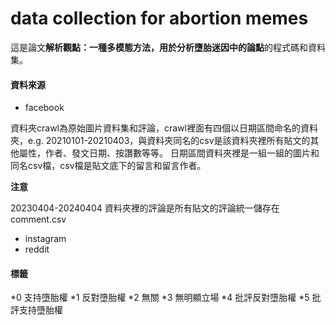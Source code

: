 # data collection for abortion memes
這是論文**解析觀點：一種多模態方法，用於分析墮胎迷因中的論點**的程式碼和資料集。

#### 資料來源
* facebook
  
資料夾crawl為原始圖片資料集和評論，crawl裡面有四個以日期區間命名的資料夾，e.g. 20210101-20210403，與資料夾同名的csv是該資料夾裡所有貼文的其他屬性，作者、發文日期、按讚數等等。
日期區間資料夾裡是一組一組的圖片和同名csv檔，csv檔是貼文底下的留言和留言作者。

**注意**

  20230404-20240404 資料夾裡的評論是所有貼文的評論統一儲存在comment.csv
* instagram
* reddit

#### 標籤
*0 支持墮胎權
*1 反對墮胎權
*2 無關
*3 無明顯立場
*4 批評反對墮胎權
*5 批評支持墮胎權
